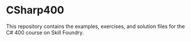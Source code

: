 # CSharp400
This repository contains the examples, exercises, and solution files for the C# 400 course on Skill Foundry.
